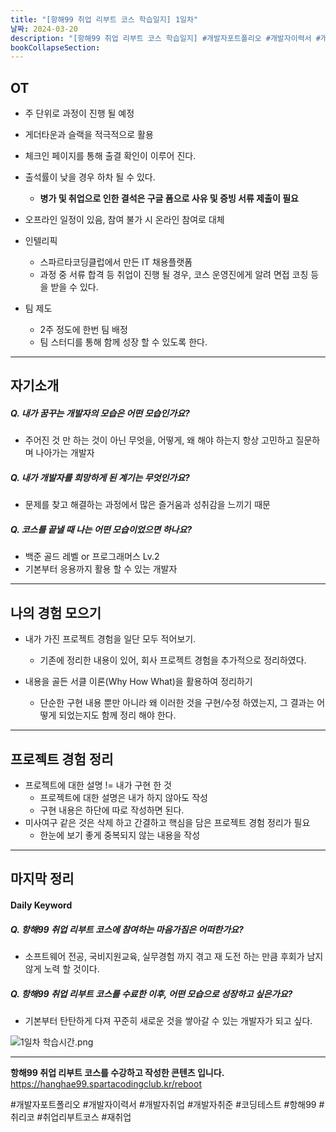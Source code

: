 ```yaml
---
title: "[항해99 취업 리부트 코스 학습일지] 1일차"
날짜: 2024-03-20
description: "[항해99 취업 리부트 코스 학습일지] #개발자포트폴리오 #개발자이력서 #개발자취업 #개발자취준 #코딩테스트 #항해99 #취리코 #취업리부트코스 #재취업"
bookCollapseSection:
---
```

OT
---
- 주 단위로 과정이 진행 될 예정
- 게더타운과 슬랙을 적극적으로 활용

- 체크인 페이지를 통해 출결 확인이 이루어 진다.
- 출석률이 낮을 경우 하차 될 수 있다.
	- **병가 및 취업으로 인한 결석은 구글 폼으로 사유 및 증빙 서류 제출이 필요**
- 오프라인 일정이 있음, 참여 불가 시 온라인 참여로 대체

- 인텔리픽
	- 스파르타코딩클럽에서 만든 IT 채용플랫폼
	- 과정 중 서류 합격 등 취업이 진행 될 경우, 코스 운영진에게 알려 면접 코칭 등을 받을 수 있다.

- 팀 제도
	- 2주 정도에 한번 팀 배정
	- 팀 스터디를 통해 함께 성장 할 수 있도록 한다.
---

자기소개
---
##### Q. 내가 꿈꾸는 개발자의 모습은 어떤 모습인가요?
- 주어진 것 만 하는 것이 아닌 무엇을, 어떻게, 왜 해야 하는지 항상 고민하고 질문하며 나아가는 개발자

##### Q. 내가 개발자를 희망하게 된 계기는 무엇인가요?
- 문제를 찾고 해결하는 과정에서 많은 즐거움과 성취감을 느끼기 때문

##### Q. 코스를 끝낼 때 나는 어떤 모습이었으면 하나요? 
- 백준 골드 레벨 or 프로그래머스 Lv.2
- 기본부터 응용까지 활용 할 수 있는 개발자

---

나의 경험 모으기
---
- 내가 가진 프로젝트 경험을 일단 모두 적어보기.
	- 기존에 정리한 내용이 있어, 회사 프로젝트 경험을 추가적으로 정리하였다.

- 내용을 골든 서클 이론(Why How What)을 활용하여 정리하기
	- 단순한 구현 내용 뿐만 아니라 왜 이러한 것을 구현/수정 하였는지, 그 결과는 어떻게 되었는지도 함께 정리 해야 한다.
 
---

프로젝트 경험 정리
---
- 프로젝트에 대한 설명 != 내가 구현 한 것
	- 프로젝트에 대한 설명은 내가 하지 않아도 작성
	- 구현 내용은 하단에 따로 작성하면 된다.
- 미사여구 같은 것은 삭제 하고 간결하고 핵심을 담은 프로젝트 경험 정리가 필요
	- 한눈에 보기 좋게 중복되지 않는 내용을 작성

---
마지막 정리
---
#### Daily Keyword

##### Q. 항해99 취업 리부트 코스에 참여하는 마음가짐은 어떠한가요?
- 소프트웨어 전공, 국비지원교육, 실무경험 까지 겪고 재 도전 하는 만큼 후회가 남지 않게 노력 할 것이다.

##### Q. 항해99 취업 리부트 코스를 수료한 이후, 어떤 모습으로 성장하고 싶은가요?
- 기본부터 탄탄하게 다져 꾸준히 새로운 것을 쌓아갈 수 있는 개발자가 되고 싶다.

![1일차 학습시간.png](Hanghae99/assets/1일차%20학습시간.png)

---
**항해99 취업 리부트 코스를 수강하고 작성한 콘텐츠 입니다.**
https://hanghae99.spartacodingclub.kr/reboot

#개발자포트폴리오 #개발자이력서 #개발자취업 #개발자취준 #코딩테스트 #항해99 #취리코 #취업리부트코스 #재취업